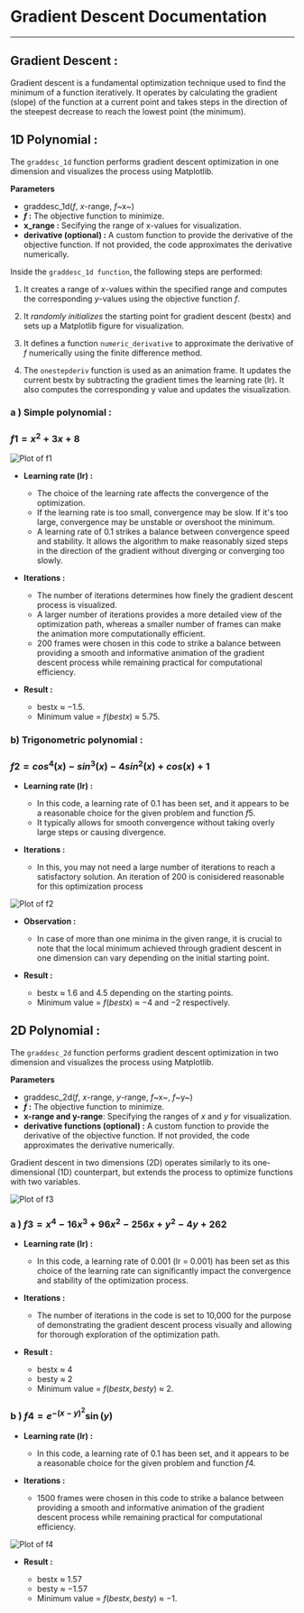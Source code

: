 # Gradient Descent Documentation

---

## Gradient Descent : 
Gradient descent is a fundamental optimization technique used to find the minimum of a function iteratively. It operates by calculating the gradient (slope) of the function at a current point and takes steps in the direction of the steepest decrease to reach the lowest point (the minimum).



## 1D Polynomial :

The `graddesc_1d` function performs gradient descent optimization in one dimension and visualizes the process using Matplotlib.

**Parameters**
- graddesc_1d($f$, $x$-range, $f$~x~)
- **$f$ :** The objective function to minimize.
- **x_range :** Secifying the range of x-values for visualization.
- **derivative (optional) :** A custom function to provide the derivative of the objective function. If not provided, the code approximates the derivative numerically.

Inside the `graddesc_1d function`, the following steps are performed:


1. It creates a range of $x$-values within the specified range and computes the corresponding $y$-values using the objective function $f$.

2. It *randomly initializes* the starting point for gradient descent (bestx) and sets up a Matplotlib figure for visualization.

3. It defines a function `numeric_derivative` to approximate the derivative of $f$ numerically using the finite difference method.

4. The `onestepderiv` function is used as an animation frame. It updates the current bestx by subtracting the gradient times the learning rate (lr). It also computes the corresponding y value and updates the visualization.


### a ) Simple polynomial :
### $f1 = x ^ 2 + 3x + 8$

![Plot of f1](test.png)


- **Learning rate (lr) :**

  * The choice of the learning rate affects the convergence of the optimization. 
  * If the learning rate is too small, convergence may be slow. If it's too large, convergence may be unstable or overshoot the minimum.
  * A learning rate of 0.1 strikes a balance between convergence speed and stability. It allows the algorithm to make reasonably sized steps in the direction of the gradient without diverging or converging too slowly.


- **Iterations :**

  * The number of iterations determines how finely the gradient descent process is visualized.
  * A larger number of iterations provides a more detailed view of the optimization path, whereas a smaller number of frames can make the animation more computationally efficient.
  * 200 frames were chosen in this code to strike a balance between providing a smooth and informative animation of the gradient descent process while remaining practical for computational efficiency.


- **Result :**

  * bestx  &asymp; $- 1.5$.
  * Minimum value  = $f(bestx)$ &asymp; $5.75$.

### b) Trigonometric polynomial :


### $f2 = cos^4(x) - sin^3(x) - 4sin^2(x) + cos(x) + 1$


- **Learning rate (lr) :**

  * In this code, a learning rate of 0.1 has been set, and it appears to be a reasonable choice for the given problem and function $f5$.
  * It typically allows for smooth convergence without taking overly large steps or causing divergence. 

- **Iterations :**

  -  In this, you may not need a large number of iterations to reach a satisfactory solution. An iteration of 200 is conisidered reasonable for this optimization process

![Plot of f2](test5.png)


- **Observation :**

  - In case of more than one minima in the given range,  it is crucial to note that the local minimum achieved through gradient descent in one dimension can vary depending on the initial starting point.

- **Result :**

  - bestx  &asymp; $1.6$ and $4.5$ depending on the starting points.
  - Minimum value  = $f(bestx)$ &asymp; $-4$ and $-2$ respectively.

## 2D Polynomial :

The `graddesc_2d` function performs gradient descent optimization in two dimension and visualizes the process using Matplotlib.

**Parameters**
- graddesc_2d($f$, $x$-range, $y$-range, $f$~x~, $f$~y~)
- **$f$ :** The objective function to minimize.
- **x-range and y-range**: Specifying the ranges of $x$ and $y$ for visualization.
- **derivative functions (optional) :** A custom function to provide the derivative of the objective function. If not provided, the code approximates the derivative numerically.

Gradient descent in two dimensions (2D) operates similarly to its one-dimensional (1D) counterpart, but extends the process to optimize functions with two variables.

![Plot of f3](test2.png)

### a ) $f3 = x^4 - 16x^3 + 96x^2 - 256x + y^2 - 4y + 262$



- **Learning rate (lr) :**
  - In this code, a learning rate of 0.001 (lr = 0.001) has been set as this choice of the learning rate can significantly impact the convergence and stability of the optimization process.

- **Iterations :**
  - The number of iterations in the code is set to 10,000 for the purpose of demonstrating the gradient descent process visually and allowing for thorough exploration of the optimization path.

- **Result :**

  - bestx  &asymp; $4$
  - besty  &asymp; $2$
  - Minimum value  = $f(bestx, besty)$ &asymp; $2$.

### b ) $f4 = e^{-(x - y)^2} \sin(y)$


- **Learning rate (lr) :**
  - In this code, a learning rate of 0.1 has been set, and it appears to be a reasonable choice for the given problem and function $f4$.


- **Iterations :**

  - 1500 frames were chosen in this code to strike a balance between providing a smooth and informative animation of the gradient descent process while remaining practical for computational efficiency.

![Plot of f4](test4.png)

- **Result :**

  - bestx  &asymp; $1.57$
  - besty  &asymp; $- 1.57$
  - Minimum value  = $f(bestx, besty)$ &asymp; $-1$.





